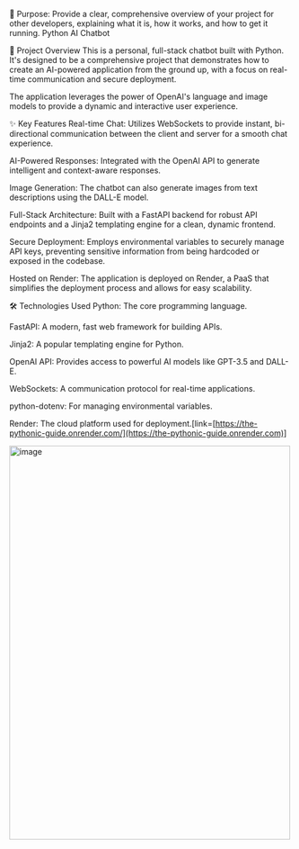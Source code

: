 📖 Purpose: Provide a clear, comprehensive overview of your project for other developers, explaining what it is, how it works, and how to get it running.
Python AI Chatbot

🤖 Project Overview
This is a personal, full-stack chatbot built with Python. It's designed to be a comprehensive project that demonstrates how to create an AI-powered application from the ground up, with a focus on real-time communication and secure deployment.

The application leverages the power of OpenAI's language and image models to provide a dynamic and interactive user experience.

✨ Key Features
Real-time Chat: Utilizes WebSockets to provide instant, bi-directional communication between the client and server for a smooth chat experience.

AI-Powered Responses: Integrated with the OpenAI API to generate intelligent and context-aware responses.

Image Generation: The chatbot can also generate images from text descriptions using the DALL-E model.

Full-Stack Architecture: Built with a FastAPI backend for robust API endpoints and a Jinja2 templating engine for a clean, dynamic frontend.

Secure Deployment: Employs environmental variables to securely manage API keys, preventing sensitive information from being hardcoded or exposed in the codebase.

Hosted on Render: The application is deployed on Render, a PaaS that simplifies the deployment process and allows for easy scalability.

🛠️ Technologies Used
Python: The core programming language.

FastAPI: A modern, fast web framework for building APIs.

Jinja2: A popular templating engine for Python.

OpenAI API: Provides access to powerful AI models like GPT-3.5 and DALL-E.

WebSockets: A communication protocol for real-time applications.

python-dotenv: For managing environmental variables.

Render: The cloud platform used for deployment.[link=[https://the-pythonic-guide.onrender.com/](https://the-pythonic-guide.onrender.com)]

<img width="500" height="700" alt="image" src="https://github.com/user-attachments/assets/3b036273-1e22-40e4-a356-6b80137ec6ba" />


